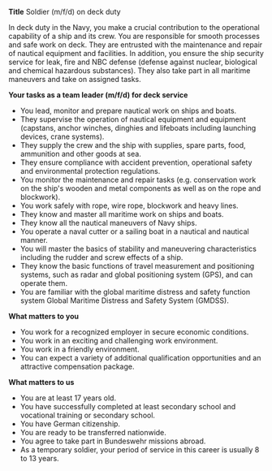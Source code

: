 **Title**
Soldier (m/f/d) on deck duty

In deck duty in the Navy, you make a crucial contribution to the operational capability of a ship and its crew. You are responsible for smooth processes and safe work on deck. They are entrusted with the maintenance and repair of nautical equipment and facilities. In addition, you ensure the ship security service for leak, fire and NBC defense (defense against nuclear, biological and chemical hazardous substances). They also take part in all maritime maneuvers and take on assigned tasks.

**Your tasks as a team leader (m/f/d) for deck service**

-	You lead, monitor and prepare nautical work on ships and boats.
-	They supervise the operation of nautical equipment and equipment (capstans, anchor winches, dinghies and lifeboats including launching devices, crane systems).
-	They supply the crew and the ship with supplies, spare parts, food, ammunition and other goods at sea.
-	They ensure compliance with accident prevention, operational safety and environmental protection regulations.
-	You monitor the maintenance and repair tasks (e.g. conservation work on the ship's wooden and metal components as well as on the rope and blockwork).
-	You work safely with rope, wire rope, blockwork and heavy lines.
-	They know and master all maritime work on ships and boats.
-	They know all the nautical maneuvers of Navy ships.
-	You operate a naval cutter or a sailing boat in a nautical and nautical manner.
-	You will master the basics of stability and maneuvering characteristics including the rudder and screw effects of a ship.
-	They know the basic functions of travel measurement and positioning systems, such as radar and global positioning system (GPS), and can operate them.
-	You are familiar with the global maritime distress and safety function system Global Maritime Distress and Safety System (GMDSS).

**What matters to you**

-	You work for a recognized employer in secure economic conditions.
-	You work in an exciting and challenging work environment.
-	You work in a friendly environment.
-	You can expect a variety of additional qualification opportunities and an attractive compensation package.

**What matters to us**

-	You are at least 17 years old.
-	You have successfully completed at least secondary school and vocational training or secondary school.
-	You have German citizenship.
-	You are ready to be transferred nationwide.
-	You agree to take part in Bundeswehr missions abroad.
-	As a temporary soldier, your period of service in this career is usually 8 to 13 years.
